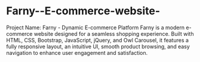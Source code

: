 # Farny--E-commerce-website-
Project Name: Farny - Dynamic E-commerce Platform  Farny is a modern e-commerce website designed for a seamless shopping experience. Built with HTML, CSS, Bootstrap, JavaScript, jQuery, and Owl Carousel, it features a fully responsive layout, an intuitive UI, smooth product browsing, and easy navigation to enhance user engagement and satisfaction.
